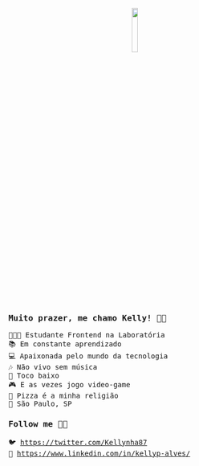 <p align="center">
 <img width="15%" src="https://media.giphy.com/media/U7bl3Rw7ya7isgzVt3/giphy.gif" />
</p>

<samp>

### Muito prazer, me chamo Kelly! 👩🏻

👩🏻‍💻 Estudante Frontend na Laboratória <br>
📚 Em constante aprendizado <br>
💻 Apaixonada pelo mundo da tecnologia <br>
🎶 Não vivo sem música <br>
🎸 Toco baixo <br>
🎮 E as vezes jogo video-game <br>
🍕 Pizza é a minha religião <br>
📍 São Paulo, SP <br>

  

### Follow me 💁🏻 

🐦 https://twitter.com/Kellynha87 <br>
💼 https://www.linkedin.com/in/kellyp-alves/ <br>

</samp>
